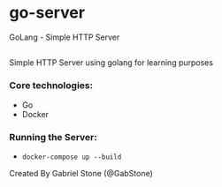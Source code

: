 # go-server
GoLang - Simple HTTP Server

##
Simple HTTP Server using golang for learning purposes

### Core technologies:
- Go
- Docker

### Running the Server:
- `docker-compose up --build`

Created By Gabriel Stone (@GabStone)
